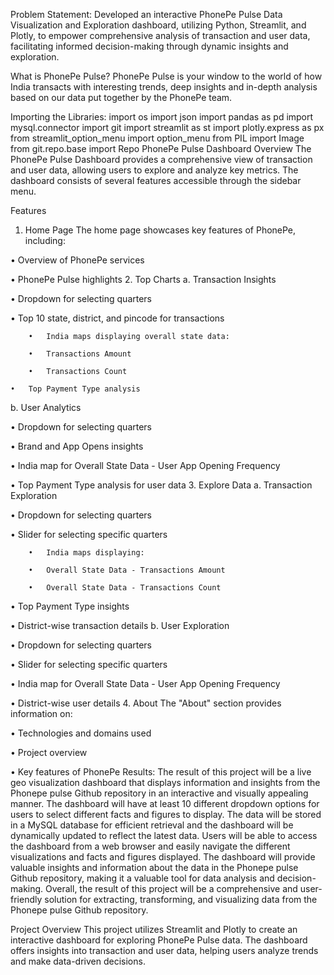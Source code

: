 Problem Statement:
Developed an interactive PhonePe Pulse Data Visualization and Exploration dashboard, utilizing Python, Streamlit, and Plotly, to empower comprehensive analysis of transaction and user data, facilitating informed decision-making through dynamic insights and exploration.

What is PhonePe Pulse?
PhonePe Pulse is your window to the world of how India transacts with interesting trends, deep insights and in-depth analysis based on our data put together by the PhonePe team.

Importing the Libraries:
          import os
          import json
          import pandas as pd
          import mysql.connector
          import git
          import streamlit as st
          import plotly.express as px
          from streamlit_option_menu import option_menu
          from PIL import Image
          from git.repo.base import Repo
PhonePe Pulse Dashboard
Overview
The PhonePe Pulse Dashboard provides a comprehensive view of transaction and user data, allowing users to explore and analyze key metrics. The dashboard consists of several features accessible through the sidebar menu.

Features
1. Home Page
The home page showcases key features of PhonePe, including:

•	Overview of PhonePe services

•	PhonePe Pulse highlights
2. Top Charts
a. Transaction Insights

•	Dropdown for selecting quarters

•	Top 10 state, district, and pincode for transactions

       	•	India maps displaying overall state data:
	
       	•	Transactions Amount
	
       	•	Transactions Count

    •	Top Payment Type analysis
b. User Analytics

•	Dropdown for selecting quarters

•	Brand and App Opens insights

•	India map for Overall State Data - User App Opening Frequency

•	Top Payment Type analysis for user data
3. Explore Data
a. Transaction Exploration

•	Dropdown for selecting quarters

•	Slider for selecting specific quarters

       	•	India maps displaying:
 
       	•	Overall State Data - Transactions Amount
 
       	•	Overall State Data - Transactions Count
 
•	Top Payment Type insights

•	District-wise transaction details
b. User Exploration

•	Dropdown for selecting quarters

•	Slider for selecting specific quarters

•	India map for Overall State Data - User App Opening Frequency

•	District-wise user details
4. About
The "About" section provides information on:

•	Technologies and domains used

•	Project overview

•	Key features of PhonePe
Results:
The result of this project will be a live geo visualization dashboard that displays information and insights from the Phonepe pulse Github repository in an interactive and visually appealing manner. The dashboard will have at least 10 different dropdown options for users to select different facts and figures to display. The data will be stored in a MySQL database for efficient retrieval and the dashboard will be dynamically updated to reflect the latest data. Users will be able to access the dashboard from a web browser and easily navigate the different visualizations and facts and figures displayed. The dashboard will provide valuable insights and information about the data in the Phonepe pulse Github repository, making it a valuable tool for data analysis and decision-making. Overall, the result of this project will be a comprehensive and user-friendly solution for extracting, transforming, and visualizing data from the Phonepe pulse Github repository.

Project Overview
This project utilizes Streamlit and Plotly to create an interactive dashboard for exploring PhonePe Pulse data. The dashboard offers insights into transaction and user data, helping users analyze trends and make data-driven decisions.
